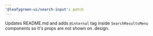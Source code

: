 ```yaml
---
'@leafygreen-ui/search-input': patch
---
```


Updates README.md and adds `@internal` tag inside `SearchResultsMenu` components so it's props are not shown on .design.
